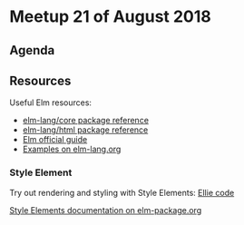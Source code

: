 # Meetup 21 of August 2018

## Agenda


## Resources

Useful Elm resources:
- [elm-lang/core package reference](https://package.elm-lang.org/packages/elm-lang/core/5.1.1)
- [elm-lang/html package reference](https://package.elm-lang.org/packages/elm-lang/html/2.0.0/Html)
- [Elm official guide](https://guide.elm-lang.org/)
- [Examples on elm-lang.org](http://elm-lang.org/examples)

### Style Element
Try out rendering and styling with Style Elements: [Ellie code](https://ellie-app.com/36Rh75CJqDPa1)

[Style Elements documentation on elm-package.org](https://package.elm-lang.org/packages/mdgriffith/stylish-elephants/6.0.2/Element)
